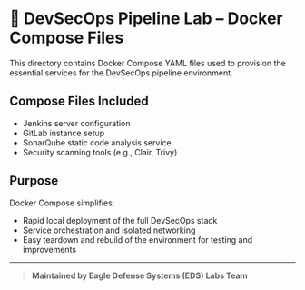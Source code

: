 # 🐳 DevSecOps Pipeline Lab – Docker Compose Files

This directory contains Docker Compose YAML files used to provision the essential services for the DevSecOps pipeline environment.

## Compose Files Included

- Jenkins server configuration
- GitLab instance setup
- SonarQube static code analysis service
- Security scanning tools (e.g., Clair, Trivy)

## Purpose

Docker Compose simplifies:

- Rapid local deployment of the full DevSecOps stack
- Service orchestration and isolated networking
- Easy teardown and rebuild of the environment for testing and improvements

---

> **Maintained by Eagle Defense Systems (EDS) Labs Team**

